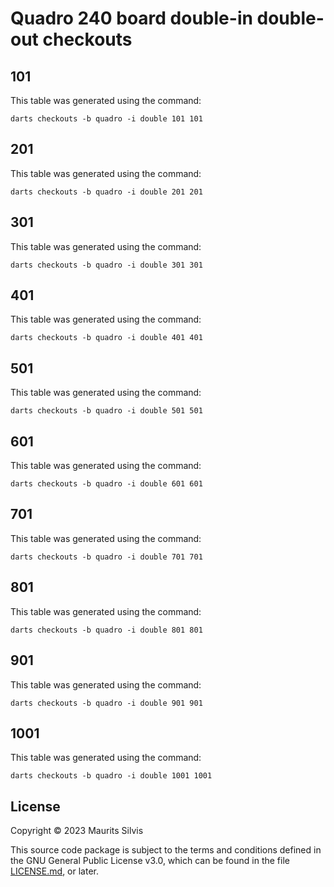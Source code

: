# Quadro 240 board double-in double-out checkouts

## 101

This table was generated using the command:

```shell
darts checkouts -b quadro -i double 101 101
```

## 201

This table was generated using the command:

```shell
darts checkouts -b quadro -i double 201 201
```

## 301

This table was generated using the command:

```shell
darts checkouts -b quadro -i double 301 301
```

## 401

This table was generated using the command:

```shell
darts checkouts -b quadro -i double 401 401
```

## 501

This table was generated using the command:

```shell
darts checkouts -b quadro -i double 501 501
```

## 601

This table was generated using the command:

```shell
darts checkouts -b quadro -i double 601 601
```

## 701

This table was generated using the command:

```shell
darts checkouts -b quadro -i double 701 701
```

## 801

This table was generated using the command:

```shell
darts checkouts -b quadro -i double 801 801
```

## 901

This table was generated using the command:

```shell
darts checkouts -b quadro -i double 901 901
```

## 1001

This table was generated using the command:

```shell
darts checkouts -b quadro -i double 1001 1001
```

## License

Copyright © 2023 Maurits Silvis

This source code package is subject to the terms and conditions defined in the GNU General Public License v3.0, which can be found in the file [LICENSE.md](../LICENSE.md), or later.
